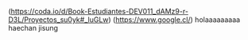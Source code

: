 (https://coda.io/d/Book-Estudiantes-DEV011_dAMz9-r-D3L/Proyectos_su0yk#_luGLw)
(https://www.google.cl/)
holaaaaaaaaa
haechan
jisung